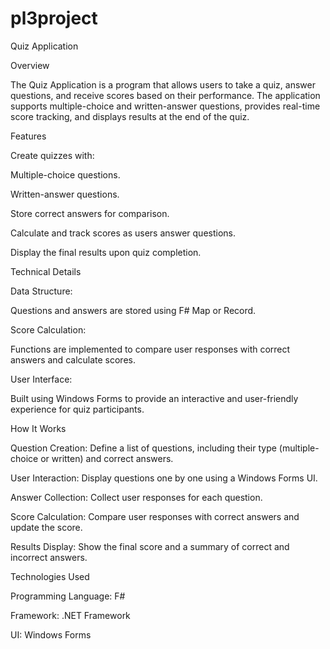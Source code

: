 # pl3project

Quiz Application

Overview

The Quiz Application is a program that allows users to take a quiz, answer questions, and receive scores based on their performance. The application supports multiple-choice and written-answer questions, provides real-time score tracking, and displays results at the end of the quiz.

Features

Create quizzes with:

Multiple-choice questions.

Written-answer questions.

Store correct answers for comparison.

Calculate and track scores as users answer questions.

Display the final results upon quiz completion.

Technical Details

Data Structure:

Questions and answers are stored using F# Map or Record.

Score Calculation:

Functions are implemented to compare user responses with correct answers and calculate scores.

User Interface:

Built using Windows Forms to provide an interactive and user-friendly experience for quiz participants.

How It Works

Question Creation: Define a list of questions, including their type (multiple-choice or written) and correct answers.

User Interaction: Display questions one by one using a Windows Forms UI.

Answer Collection: Collect user responses for each question.

Score Calculation: Compare user responses with correct answers and update the score.

Results Display: Show the final score and a summary of correct and incorrect answers.

Technologies Used

Programming Language: F#

Framework: .NET Framework

UI: Windows Forms


